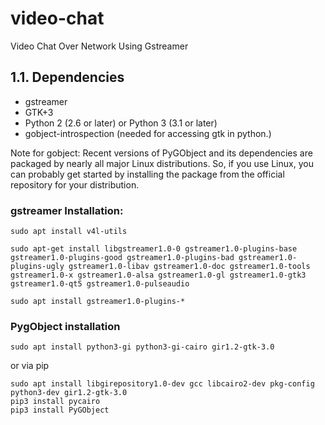 # video-chat
Video Chat Over Network Using Gstreamer


## 1.1. Dependencies
* gstreamer
* GTK+3
* Python 2 (2.6 or later) or Python 3 (3.1 or later)
* gobject-introspection (needed for accessing gtk in python.)


Note for gobject: Recent versions of PyGObject and its dependencies are packaged by nearly all major Linux distributions. So, if you use Linux, you can probably get started by installing the package from the official repository for your distribution.

### gstreamer Installation:
```
sudo apt install v4l-utils

sudo apt-get install libgstreamer1.0-0 gstreamer1.0-plugins-base gstreamer1.0-plugins-good gstreamer1.0-plugins-bad gstreamer1.0-plugins-ugly gstreamer1.0-libav gstreamer1.0-doc gstreamer1.0-tools gstreamer1.0-x gstreamer1.0-alsa gstreamer1.0-gl gstreamer1.0-gtk3 gstreamer1.0-qt5 gstreamer1.0-pulseaudio

sudo apt install gstreamer1.0-plugins-*
```
### PygObject installation 

```
sudo apt install python3-gi python3-gi-cairo gir1.2-gtk-3.0
```
or via pip
```
sudo apt install libgirepository1.0-dev gcc libcairo2-dev pkg-config python3-dev gir1.2-gtk-3.0
pip3 install pycairo
pip3 install PyGObject
```